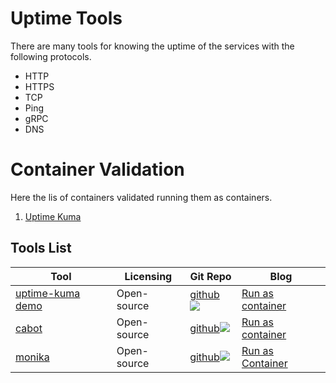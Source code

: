 # Uptime Tools

There are many tools for knowing the uptime of the services with the following protocols. 
- HTTP
- HTTPS
- TCP
- Ping
- gRPC
- DNS

# Container Validation

Here the lis of containers validated running them as containers.
1. [Uptime Kuma](../uptime-kuma/)

## Tools List 
| Tool | Licensing | Git Repo | Blog |
|--|--|--|--|
|[uptime-kuma demo](https://demo.uptime.kuma.pet)|Open-source| [github](https://github.com/louislam/uptime-kuma) <a target="_blank" href="https://github.com/louislam/uptime-kuma"><img src="https://img.shields.io/github/stars/louislam/uptime-kuma" /></a> | [Run as container](blog-from-docker-x)|
|[cabot](https://github.com/arachnys/cabot)|Open-source|[github](https://github.com/arachnys/cabot)<a target="_blank" href="https://github.com/arachnys/cabot"><img src="https://img.shields.io/github/stars/arachnys/cabot" /></a>|[Run as container](blog-from-docker-x)|
|[monika](https://monika.hyperjump.tech/)|Open-source|[github](https://github.com/hyperjumptech/monika)<a target="_blank" href="https://github.com/hyperjumptech/monika"><img src="https://img.shields.io/github/stars/hyperjumptech/monika" /></a>|[Run as Container](https://monika.hyperjump.tech/tutorial/run-in-docker#_top)|


